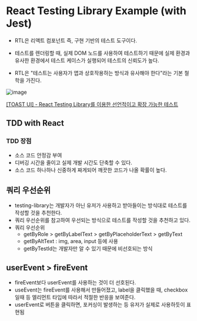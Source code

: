 # React Testing Library Example (with Jest)


- RTL은 리액트 컴포넌트 즉, 구현 기반의 테스트 도구이다.

- 테스트를 렌더링할 때, 실제 DOM 노드를 사용하여 테스트하기 때문에 실제 환경과 유사한 환경에서 테스트 케이스가 실행되어 테스트의 신뢰도가 높다.

- RTL은 "테스트는 사용자가 앱과 상호작용하는 방식과 유사해야 한다"라는 기본 철학을 가진다.



![image](https://user-images.githubusercontent.com/62092665/179177411-2c88863d-9ad0-40cb-8094-5ce08db4ea7b.png)


[[TOAST UI] - React Testing Library를 이용한 선언적이고 확장 가능한 테스트](https://ui.toast.com/weekly-pick/ko_20210630#%EC%B2%A0%ED%95%99-%EC%A0%81%EC%9A%A9%ED%95%98%EA%B8%B0)



## TDD with React

### TDD 장점
  - 소스 코드 안정감 부여
  - 디버깅 시간을 줄이고 실제 개발 시간도 단축할 수 있다.
  - 소스 코드 하나하나 신중하게 짜게되어 깨끗한 코드가 나올 확률이 높다.



## 쿼리 우선순위
  - testing-library는 개발자가 아닌 유저가 사용하고 받아들이는 방식대로 테스트를 작성할 것을 추천한다.
  - 쿼리 우선순위를 참고하여 우선되는 방식으로 테스트를 작성할 것을 추천하고 있다.
  - 쿼리 우선순위 
    - getByRole > getByLabelText > getByPlaceholderText > getByText
    - getByAltText : img, area, input 등에 사용
    - getByTestId는 개발자만 알 수 있기 때문에 비선호되는 방식
  

## userEvent > fireEvent
  - fireEvent보다 userEvent를 사용하는 것이 더 선호된다.
  - useEvent는 fireEvent를 사용해서 만들어졌고, label을 클릭했을 때, checkbox일때 등 엘리먼트 타입에 따라서 적절한 반응을 보여준다.
  - userEvent로 버튼을 클릭하면, 포커싱이 발생하는 등 유저가 실제로 사용하듯이 표현됨




